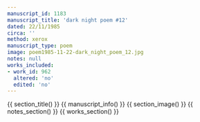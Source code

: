 ```yaml
---
manuscript_id: 1183
manuscript_title: 'dark night poem #12'
dated: 22/11/1985
circa: ''
method: xerox
manuscript_type: poem
image: poem1985-11-22-dark_night_poem_12.jpg
notes: null
works_included:
- work_id: 962
  altered: 'no'
  edited: 'no'
---
```


{{ section_title() }}
{{ manuscript_info() }}
{{ section_image() }}
{{ notes_section() }}
{{ works_section() }}
